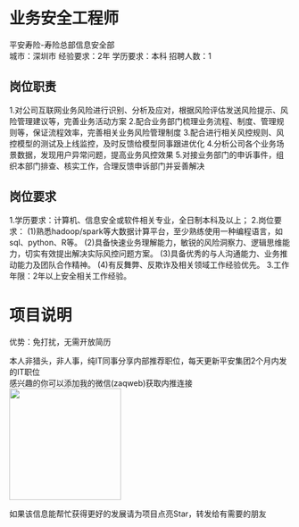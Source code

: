 # 业务安全工程师
平安寿险-寿险总部信息安全部  
城市：深圳市 经验要求：2年 学历要求：本科  招聘人数：1

## 岗位职责
1.对公司互联网业务风险进行识别、分析及应对，根据风险评估发送风险提示、风险管理建议等，完善业务活动方案
 2.配合业务部门梳理业务流程、制度、管理规则等，保证流程效率，完善相关业务风险管理制度
 3.配合进行相关风控规则、风控模型的测试及上线监控，及时反馈给模型同事跟进优化
 4.分析公司各个业务场景数据，发现用户异常问题，提高业务风控效果
 5.对接业务部门的申诉事件，组织本部门排查、核实工作，合理反馈申诉部门并妥善解决

## 岗位要求
1.学历要求：计算机、信息安全或软件相关专业，全日制本科及以上；
 2.岗位要求：
 (1)熟悉hadoop/spark等大数据计算平台，至少熟练使用一种编程语言，如sql、python、R等。
 (2)具备快速业务理解能力，敏锐的风险洞察力、逻辑思维能力，切实有效提出解决实际风控问题方案。
 (3)具备优秀的与人沟通能力、业务推动能力及团队合作精神。
 (4)有反舞弊、反欺诈及相关领域工作经验优先。
 3.工作年限：2年以上安全相关工作经验。

# 项目说明

优势：免打扰，无需开放简历

本人非猎头，非人事，纯IT同事分享内部推荐职位，每天更新平安集团2个月内发的IT职位  
感兴趣的你可以添加我的微信(zaqweb)获取内推连接  
<img src="https://github.com/zaqweb/PA-IT-JOBS/blob/master/WechatICode.jpeg"  height="200" width="200">

如果该信息能帮忙获得更好的发展请为项目点亮Star，转发给有需要的朋友




